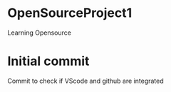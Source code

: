 # OpenSourceProject1
Learning Opensource

# Initial commit
Commit to check if VScode and github are integrated
